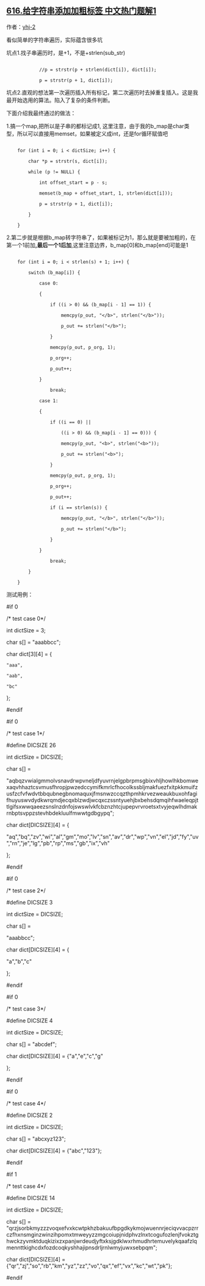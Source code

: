 ## [616.给字符串添加加粗标签 中文热门题解1](https://leetcode.cn/problems/add-bold-tag-in-string/solutions/100000/616-gei-zi-fu-chuan-tian-jia-jia-cu-biao-qian-by-y)

作者：[yhj-2](https://leetcode.cn/u/yhj-2)

看似简单的字符串遍历，实际蕴含很多坑
坑点1.找子串遍历时，是+1，不是+strlen(sub_str)     

```
            //p = strstr(p + strlen(dict[i]), dict[i]);
            p = strstr(p + 1, dict[i]);
```
坑点2.直观的想法第一次遍历插入所有标记，第二次遍历时去掉重复插入。这是我最开始选用的算法。陷入了复杂的条件判断。

下面介绍我最终通过的做法：
1.搞一个map,把所以是子串的都标记成1, 这里注意，由于我的b_map是char类型，所以可以直接用memset，如果被定义成int，还是for循环赋值吧

```
    for (int i = 0; i < dictSize; i++) {
        char *p = strstr(s, dict[i]);
        while (p != NULL) {
            int offset_start = p - s;
            memset(b_map + offset_start, 1, strlen(dict[i]));
            p = strstr(p + 1, dict[i]);
        }
    }
```

2.第二步就是根据b_map转字符串了，如果被标记为1，那么就是要被加粗的，在第一个1前加<b>,最后一个1后加</b>,这里注意边界，b_map[0]和b_map[end]可能是1

```
    for (int i = 0; i < strlen(s) + 1; i++) {
        switch (b_map[i]) {
            case 0:
            {
                if ((i > 0) && (b_map[i - 1] == 1)) {
                    memcpy(p_out, "</b>", strlen("</b>"));
                    p_out += strlen("</b>"); 
                }
                memcpy(p_out, p_org, 1);
                p_org++;
                p_out++;        
            }
                break;
            case 1:
            {
                if ((i == 0) ||
                    ((i > 0) && (b_map[i - 1] == 0))) {
                    memcpy(p_out, "<b>", strlen("<b>"));
                    p_out += strlen("<b>");
                }
                memcpy(p_out, p_org, 1);
                p_org++;
                p_out++;
                if (i == strlen(s)) {
                    memcpy(p_out, "</b>", strlen("</b>"));
                    p_out += strlen("</b>"); 
                }
            }
                break;
        }
    }
```

测试用例：
#if 0
/* test case 0*/
int dictSize = 3;
char s[] = "aaabbcc";
char dict[3][4] = {
    "aaa",
    "aab",
    "bc"
};
#endif

#if 0
/* test case 1*/
#define DICSIZE 26
int dictSize = DICSIZE;
char s[] = 
"aqbqzvwialgmmolvsnavdrwpvneljdfyuvrnjelgpbrpmsgbixvhljhowlhkbomwexaqvhhaztcsvmusfhropjpwzedccymifkmrlcfhocolkssbljmakfuezfxitpkkmuifzusfzcfvfwdvtbbqubnegbnomaquxjfmsnwzccqzthpmhkrvezweaukbuxohfagifhuyuswvdydkwrqmdjecqxblzwdjwcqxczssntyuehjbxbehsdqmqihfwaeleqpjttlgifsxwwqaeezsnslnzdnfojswswlvkfcbznzhtcjupepvrvroetsxtvyjeqwlhdmakrnbptsvppzstevhbdekluulfmwwtgdbgypq";

char dict[DICSIZE][4] = {
"aq","bq","zv","wi","al","gm","mo","lv","sn","av","dr","wp","vn","el","jd","fy","uv","rn","je","lg","pb","rp","ms","gb","ix","vh"
};
#endif

#if 0
/* test case 2*/
#define DICSIZE 3
int dictSize = DICSIZE;
char s[] = 
"aaabbcc";

char dict[DICSIZE][4] = {
"a","b","c"
};
#endif
#if 0
/* test case 3*/
#define DICSIZE 4
int dictSize = DICSIZE;
char s[] = "abcdef";

char dict[DICSIZE][4] = {"a","e","c","g"
};
#endif
#if 0
/* test case 4*/
#define DICSIZE 2
int dictSize = DICSIZE;
char s[] = "abcxyz123";

char dict[DICSIZE][4] = {"abc","123"};
#endif

#if 1
/* test case 4*/
#define DICSIZE 14
int dictSize = DICSIZE;
char s[] = "qrzjsorbkmyzzzvoqxefvxkcwtpkhzbakuufbpgdkykmojwuennrjeciqvvacpzrrczfhxnsmginzwinzihpomxtmweyyzzmgcoiupjnidphvzlnxtcogufozlenjfvokztghwckzyvmktduqkizixzxpanjwrdeudjyftxksjgdklwxrhmudhrtemuvelykqaafzlqmennttkighcdxfozdcoqkyshhajipnsdrljrnlwmyjuwxsebpqm";

char dict[DICSIZE][4] = {"qr","zj","so","rb","km","yz","zz","vo","qx","ef","vx","kc","wt","pk"};
#endif
